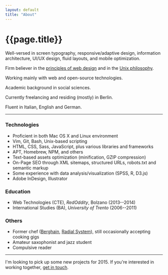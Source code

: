 ```yaml
---
layout: default
title: "About"
---
```


# {{page.title}}

Well-versed in screen typography, responsive/adaptive design, information architecture, UI/UX design, fluid layouts, and mobile optimization.

Firm believer in the [principles of web design]({{site.url}}/principles) and in the [Unix philosophy]({{site.url}}/unix).

Working mainly with web and open-source technologies.

Academic background in social sciences.

Currently freelancing and residing (mostly) in Berlin.

Fluent in Italian, English and German.

* * * * *

### Technologies

- Proficient in both Mac OS X and Linux environment
- Vim, Git, Bash, Unix-based scripting
- HTML, CSS, Sass, JavaScript, plus various libraries and frameworks
- APT, Homebrew, NPM, and others
- Text-based assets optimization (minification, GZIP compression)
- On-Page SEO through XML sitemaps, structured URLs, robots.txt and semantic markup
- Some experience with data analysis/visualization (SPSS, R, D3.js)
- Adobe InDesign, Illustrator

### Education

- Web Technologies (CTE), *RedOddity*, Bolzano (2013--2014)
- International Studies (BA), *University of Trento* (2006--2011)

### Others

- Former chef ([Berghain](http://www.berghain.de/), [Radial System](http://www.radialsystem.de)), still occasionally accepting cooking gigs
- Amateur saxophonist and jazz student
- Compulsive reader 

* * * * *

I'm looking to pick up some new projects for 2015. If you're interested in working together, [get in touch]({{site.url}}/contact). 
